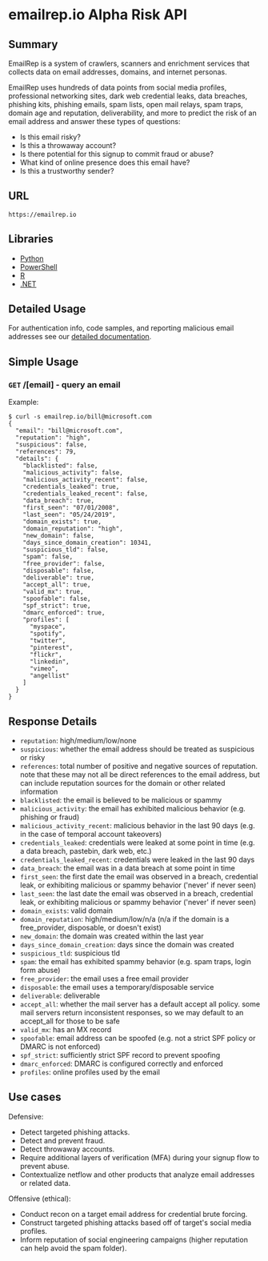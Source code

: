 # emailrep.io Alpha Risk API

## Summary

EmailRep is a system of crawlers, scanners and enrichment services that collects data on email addresses, domains, and internet personas.

EmailRep uses hundreds of data points from social media profiles, professional networking sites, dark web credential leaks, data breaches, phishing kits, phishing emails, spam lists, open mail relays, spam traps, domain age and reputation, deliverability, and more to predict the risk of an email address and answer these types of questions:
* Is this email risky?
* Is this a throwaway account?
* Is there potential for this signup to commit fraud or abuse?
* What kind of online presence does this email have?
* Is this a trustworthy sender?

## URL

```
https://emailrep.io
```

## Libraries
* [Python](https://github.com/sublime-security/emailrep.io-python)
* [PowerShell](https://github.com/arnydo/PSEmailRep)
* [R](https://git.rud.is/hrbrmstr/emailrep)
* [.NET](https://github.com/WestDiscGolf/EmailRep.NET)

## Detailed Usage

For authentication info, code samples, and reporting malicious email addresses see our [detailed documentation](https://docs.emailrep.io).

## Simple Usage

### `GET` /[email] - query an email

Example:
```
$ curl -s emailrep.io/bill@microsoft.com
{
  "email": "bill@microsoft.com",
  "reputation": "high",
  "suspicious": false,
  "references": 79,
  "details": {
    "blacklisted": false,
    "malicious_activity": false,
    "malicious_activity_recent": false,
    "credentials_leaked": true,
    "credentials_leaked_recent": false,
    "data_breach": true,
    "first_seen": "07/01/2008",
    "last_seen": "05/24/2019",
    "domain_exists": true,
    "domain_reputation": "high",
    "new_domain": false,
    "days_since_domain_creation": 10341,
    "suspicious_tld": false,
    "spam": false,
    "free_provider": false,
    "disposable": false,
    "deliverable": true,
    "accept_all": true,
    "valid_mx": true,
    "spoofable": false,
    "spf_strict": true,
    "dmarc_enforced": true,
    "profiles": [
      "myspace",
      "spotify",
      "twitter",
      "pinterest",
      "flickr",
      "linkedin",
      "vimeo",
      "angellist"
    ]
  }
}
```

## Response Details

* `reputation`: high/medium/low/none
* `suspicious`: whether the email address should be treated as suspicious or risky
* `references`: total number of positive and negative sources of reputation. note that these may not all be direct references to the email address, but can include reputation sources for the domain or other related information
* `blacklisted`: the email is believed to be malicious or spammy
* `malicious_activity`: the email has exhibited malicious behavior (e.g. phishing or fraud)
* `malicious_activity_recent`: malicious behavior in the last 90 days (e.g. in the case of temporal account takeovers)
* `credentials_leaked`: credentials were leaked at some point in time (e.g. a data breach, pastebin, dark web, etc.)
* `credentials_leaked_recent`: credentials were leaked in the last 90 days
* `data_breach`: the email was in a data breach at some point in time
* `first_seen`: the first date the email was observed in a breach, credential leak, or exhibiting malicious or spammy behavior ('never' if never seen)
* `last_seen`: the last date the email was observed in a breach, credential leak, or exhibiting malicious or spammy behavior ('never' if never seen)
* `domain_exists`: valid domain
* `domain_reputation`: high/medium/low/n/a (n/a if the domain is a free_provider, disposable, or doesn't exist)
* `new_domain`: the domain was created within the last year
* `days_since_domain_creation`: days since the domain was created
* `suspicious_tld`: suspicious tld
* `spam`: the email has exhibited spammy behavior (e.g. spam traps, login form abuse)
* `free_provider`: the email uses a free email provider
* `disposable`: the email uses a temporary/disposable service
* `deliverable`: deliverable
* `accept_all`: whether the mail server has a default accept all policy. some mail servers return inconsistent responses, so we may default to an accept_all for those to be safe
* `valid_mx`: has an MX record
* `spoofable`: email address can be spoofed (e.g. not a strict SPF policy or DMARC is not enforced)
* `spf_strict`: sufficiently strict SPF record to prevent spoofing
* `dmarc_enforced`: DMARC is configured correctly and enforced
* `profiles`: online profiles used by the email

## Use cases

Defensive:
* Detect targeted phishing attacks.
* Detect and prevent fraud.
* Detect throwaway accounts.
* Require additional layers of verification (MFA) during your signup flow to prevent abuse.
* Contextualize netflow and other products that analyze email addresses or related data.

Offensive (ethical):
* Conduct recon on a target email address for credential brute forcing.
* Construct targeted phishing attacks based off of target's social media profiles.
* Inform reputation of social engineering campaigns (higher reputation can help avoid the spam folder).
